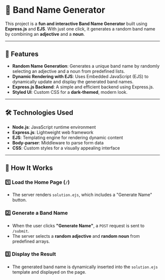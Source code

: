 # 🎸 Band Name Generator

This project is a **fun and interactive Band Name Generator** built using **Express.js** and **EJS**. With just one click, it generates a random band name by combining an **adjective** and a **noun**.

---

## 🚀 Features

- **Random Name Generation**: Generates a unique band name by randomly selecting an adjective and a noun from predefined lists.
- **Dynamic Rendering with EJS**: Uses Embedded JavaScript (EJS) to dynamically update and display the generated band names.
- **Express.js Backend**: A simple and efficient backend using Express.js.
- **Styled UI**: Custom CSS for a **dark-themed**, modern look.

---

## 🛠️ Technologies Used

- **Node.js**: JavaScript runtime environment
- **Express.js**: Lightweight web framework
- **EJS**: Templating engine for rendering dynamic content
- **Body-parser**: Middleware to parse form data
- **CSS**: Custom styles for a visually appealing interface

---

## 🎯 How It Works

### **1️⃣ Load the Home Page (`/`)**
- The server renders `solution.ejs`, which includes a "Generate Name" button.

### **2️⃣ Generate a Band Name**
- When the user clicks **"Generate Name"**, a `POST` request is sent to `/submit`.
- The server selects a **random adjective** and **random noun** from predefined arrays.

### **3️⃣ Display the Result**
- The generated band name is dynamically inserted into the `solution.ejs` template and displayed on the page.